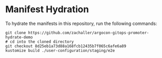 # Manifest Hydration

To hydrate the manifests in this repository, run the following commands:

```shell
git clone https://github.com/zachaller/argocon-gitops-promoter-hydrate-demo
# cd into the cloned directory
git checkout 8d25eb1a73d88a168fcb12435b7f065c6afe6a89
kustomize build ./user-configuration/staging/e2e
```
